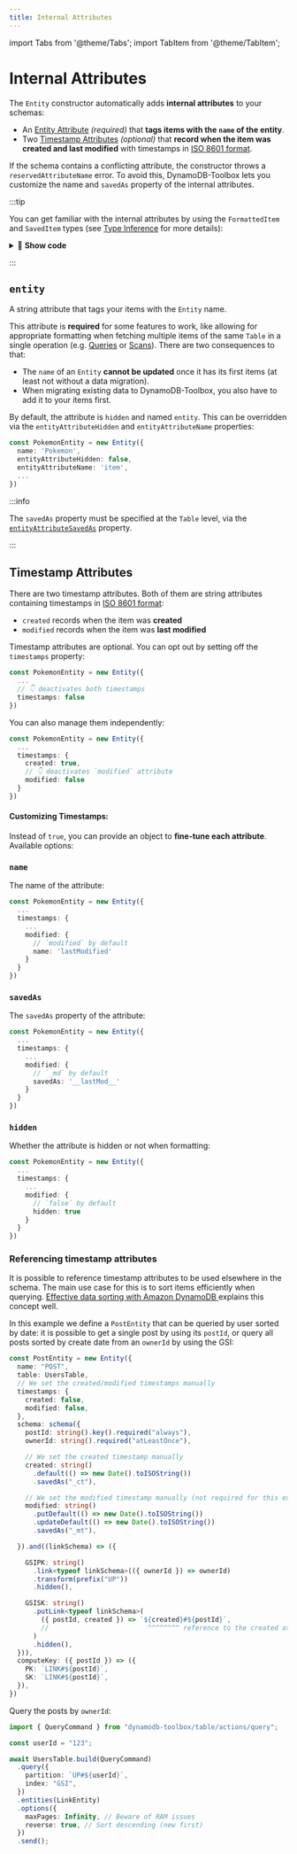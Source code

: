 ```yaml
---
title: Internal Attributes
---
```


import Tabs from '@theme/Tabs';
import TabItem from '@theme/TabItem';

# Internal Attributes

The `Entity` constructor automatically adds **internal attributes** to your schemas:

- An [Entity Attribute](#entity) _(required)_ that **tags items with the `name` of the entity**.
- Two [Timestamp Attributes](#timestamp-attributes) _(optional)_ that **record when the item was created and last modified** with timestamps in [ISO 8601 format](https://wikipedia.org/wiki/ISO_8601).

If the schema contains a conflicting attribute, the constructor throws a `reservedAttributeName` error. To avoid this, DynamoDB-Toolbox lets you customize the name and `savedAs` property of the internal attributes.

:::tip

You can get familiar with the internal attributes by using the `FormattedItem` and `SavedItem` types (see [Type Inference](../3-type-inference/index.md) for more details):

<details className="details-in-admonition">
<summary>🔎 <b>Show code</b></summary>

```ts
import type { FormattedItem, SavedItem } from 'dynamodb-toolbox/entity'

const PokemonEntity = new Entity({
  name: 'Pokemon',
  schema: schema({
    pokemonClass: string().key().savedAs('pk'),
    pokemonId: string().key().savedAs('sk'),
    level: number()
  }),
  ...
})

// Pokemons in DynamoDB:
type SavedPokemon = SavedItem<typeof PokemonEntity>
// => {
//   pk: string,
//   sk: string,
//   level: number,
//   _et: "Pokemon",
//   _ct: string,
//   _md: string,
// }

// Fetched Pokemons: (`entity` attribute is hidden)
type FormattedPokemon = FormattedItem<typeof PokemonEntity>
// => {
//   pokemonClass: string,
//   pokemonId: string,
//   level: number,
//   created: string,
//   modified: string,
// }
```

</details>

:::

## `entity`

A string attribute that tags your items with the `Entity` name.

This attribute is **required** for some features to work, like allowing for appropriate formatting when fetching multiple items of the same `Table` in a single operation (e.g. [Queries](../../2-tables/2-actions/2-query/index.md) or [Scans](../../2-tables/2-actions/1-scan/index.md)). There are two consequences to that:

- The `name` of an `Entity` **cannot be updated** once it has its first items (at least not without a data migration).
- When migrating existing data to DynamoDB-Toolbox, you also have to add it to your items first.

By default, the attribute is `hidden` and named `entity`. This can be overridden via the `entityAttributeHidden` and `entityAttributeName` properties:

```ts
const PokemonEntity = new Entity({
  name: 'Pokemon',
  entityAttributeHidden: false,
  entityAttributeName: 'item',
  ...
})
```

:::info

The `savedAs` property must be specified at the `Table` level, via the [`entityAttributeSavedAs`](../../2-tables/1-usage/index.md) property.

:::

## Timestamp Attributes

There are two timestamp attributes. Both of them are string attributes containing timestamps in [ISO 8601 format](https://wikipedia.org/wiki/ISO_8601):

- `created` records when the item was **created**
- `modified` records when the item was **last modified**

Timestamp attributes are optional. You can opt out by setting off the `timestamps` property:

```ts
const PokemonEntity = new Entity({
  ...
  // 👇 deactivates both timestamps
  timestamps: false
})
```

You can also manage them independently:

```ts
const PokemonEntity = new Entity({
  ...
  timestamps: {
    created: true,
    // 👇 deactivates `modified` attribute
    modified: false
  }
})
```

<h4 style={{ fontSize: "large" }}>Customizing Timestamps:</h4>

Instead of `true`, you can provide an object to **fine-tune each attribute**. Available options:

### `name`

The name of the attribute:

```ts
const PokemonEntity = new Entity({
  ...
  timestamps: {
    ...
    modified: {
      // `modified` by default
      name: 'lastModified'
    }
  }
})
```

### `savedAs`

The `savedAs` property of the attribute:

```ts
const PokemonEntity = new Entity({
  ...
  timestamps: {
    ...
    modified: {
      // `_md` by default
      savedAs: '__lastMod__'
    }
  }
})
```

### `hidden`

Whether the attribute is hidden or not when formatting:

```ts
const PokemonEntity = new Entity({
  ...
  timestamps: {
    ...
    modified: {
      // `false` by default
      hidden: true
    }
  }
})
```

### Referencing timestamp attributes

It is possible to reference timestamp attributes to be used elsewhere in the schema.
The main use case for this is to sort items efficiently when querying. [Effective data sorting with Amazon DynamoDB
](https://aws.amazon.com/blogs/database/effective-data-sorting-with-amazon-dynamodb/) explains this concept well.

In this example we define a `PostEntity` that can be queried by user sorted by date: it is possible to get a single post by using its `postId`, or query all posts sorted by create date from an `ownerId` by using the GSI:

```ts
const PostEntity = new Entity({
  name: "POST",
  table: UsersTable,
  // We set the created/modified timestamps manually
  timestamps: {
    created: false,
    modified: false,
  },
  schema: schema({
    postId: string().key().required("always"),
    ownerId: string().required("atLeastOnce"),

    // We set the created timestamp manually
    created: string()
      .default(() => new Date().toISOString())
      .savedAs("_ct"),

    // We set the modified timestamp manually (not required for this example - but this is how it's done)
    modified: string()
      .putDefault(() => new Date().toISOString())
      .updateDefault(() => new Date().toISOString())
      .savedAs("_mt"),

  }).and((linkSchema) => ({

    GSIPK: string()
      .link<typeof linkSchema>(({ ownerId }) => ownerId)
      .transform(prefix("UP"))
      .hidden(),

    GSISK: string()
      .putLink<typeof linkSchema>(
        ({ postId, created }) => `${created}#${postId}`,
        //                         ^^^^^^^^ reference to the created attribute
      )
      .hidden(),
  })),
  computeKey: ({ postId }) => ({
    PK: `LINK#${postId}`,
    SK: `LINK#${postId}`,
  }),
})
```

Query the posts by `ownerId`:

```ts
import { QueryCommand } from "dynamodb-toolbox/table/actions/query";

const userId = "123";

await UsersTable.build(QueryCommand)
  .query({
    partition: `UP#${userId}`,
    index: "GSI",
  })
  .entities(LinkEntity)
  .options({
    maxPages: Infinity, // Beware of RAM issues
    reverse: true, // Sort descending (new first)
  })
  .send();

```

